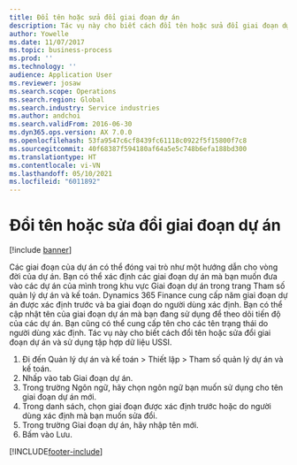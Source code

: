 ```yaml
---
title: Đổi tên hoặc sửa đổi giai đoạn dự án
description: Tác vụ này cho biết cách đổi tên hoặc sửa đổi giai đoạn dự án.
author: Yowelle
ms.date: 11/07/2017
ms.topic: business-process
ms.prod: ''
ms.technology: ''
audience: Application User
ms.reviewer: josaw
ms.search.scope: Operations
ms.search.region: Global
ms.search.industry: Service industries
ms.author: andchoi
ms.search.validFrom: 2016-06-30
ms.dyn365.ops.version: AX 7.0.0
ms.openlocfilehash: 53fa9547c6cf8439fc61118c0922f5f15800f7c8
ms.sourcegitcommit: 40f68387f594180af64a5e5c748b6efa188bd300
ms.translationtype: HT
ms.contentlocale: vi-VN
ms.lasthandoff: 05/10/2021
ms.locfileid: "6011892"
---
```

# <a name="rename-or-modify-a-project-stage"></a>Đổi tên hoặc sửa đổi giai đoạn dự án

[!include [banner](../../includes/banner.md)]

Các giai đoạn của dự án có thể đóng vai trò như một hướng dẫn cho vòng đời của dự án. Bạn có thể xác định các giai đoạn dự án mà bạn muốn đưa vào các dự án của mình trong khu vực Giai đoạn dự án trong trang Tham số quản lý dự án và kế toán. Dynamics 365 Finance cung cấp năm giai đoạn dự án được xác định trước và ba giai đoạn do người dùng xác định. Bạn có thể cập nhật tên của giai đoạn dự án mà bạn đang sử dụng để theo dõi tiến độ của các dự án. Bạn cũng có thể cung cấp tên cho các tên trạng thái do người dùng xác định. Tác vụ này cho biết cách đổi tên hoặc sửa đổi giai đoạn dự án và sử dụng tập hợp dữ liệu USSI.

1. Đi đến Quản lý dự án và kế toán > Thiết lập > Tham số quản lý dự án và kế toán.
2. Nhấp vào tab Giai đoạn dự án.
3. Trong trường Ngôn ngữ, hãy chọn ngôn ngữ bạn muốn sử dụng cho tên giai đoạn dự án mới.
4. Trong danh sách, chọn giai đoạn được xác định trước hoặc do người dùng xác định mà bạn muốn sửa đổi. 
5. Trong trường Giai đoạn dự án, hãy nhập tên mới.
6. Bấm vào Lưu.


[!INCLUDE[footer-include](../../includes/footer-banner.md)]